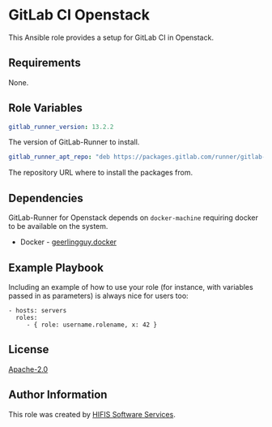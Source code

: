 <!--
SPDX-FileCopyrightText: 2020 Helmholtz Centre for Environmental Research (UFZ)
SPDX-FileCopyrightText: 2020 Helmholtz-Zentrum Dresden - Rossendorf (HZDR)

SPDX-License-Identifier: Apache-2.0
-->

GitLab CI Openstack
===================

This Ansible role provides a setup for GitLab CI in Openstack.

Requirements
------------

None.

Role Variables
--------------

```yaml
gitlab_runner_version: 13.2.2
```
The version of GitLab-Runner to install.

```yaml
gitlab_runner_apt_repo: "deb https://packages.gitlab.com/runner/gitlab-runner/{{ ansible_distribution | lower }}/ {{ ansible_distribution_release }} main"
```
The repository URL where to install the packages from.

Dependencies
------------

GitLab-Runner for Openstack depends on `docker-machine` requiring docker to be available on the system.

- Docker - [geerlingguy.docker](https://galaxy.ansible.com/geerlingguy/docker)

Example Playbook
----------------

Including an example of how to use your role (for instance, with variables passed in as parameters) is always nice for users too:

    - hosts: servers
      roles:
         - { role: username.rolename, x: 42 }

License
-------

[Apache-2.0](LICENSES/Apache-2.0.txt)

Author Information
------------------

This role was created by [HIFIS Software Services](https://software.hifis.net/).

